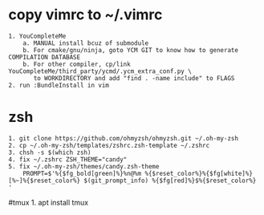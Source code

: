 # copy vimrc to ~/.vimrc
    1. YouCompleteMe 
        a. MANUAL install bcuz of submodule 
        b. For cmake/gnu/ninja, goto YCM GIT to know how to generate COMPILATION DATABASE
        b. For other compiler, cp/link YouCompleteMe/third_party/ycmd/.ycm_extra_conf.py \
           to WORKDIRECTORY and add "find . -name include" to FLAGS
    2. run :BundleInstall in vim

# zsh
    1. git clone https://github.com/ohmyzsh/ohmyzsh.git ~/.oh-my-zsh
    2. cp ~/.oh-my-zsh/templates/zshrc.zsh-template ~/.zshrc
    3. chsh -s $(which zsh)
    4. fix ~/.zshrc ZSH_THEME="candy"
    5. fix ~/.oh-my-zsh/themes/candy.zsh-theme
        PROMPT=$'%{$fg_bold[green]%}%n@%m %{$reset_color%}%{$fg[white]%}[%~]%{$reset_color%} $(git_prompt_info) %{$fg[red]%}$%{$reset_color%} '

#tmux
    1. apt install tmux
